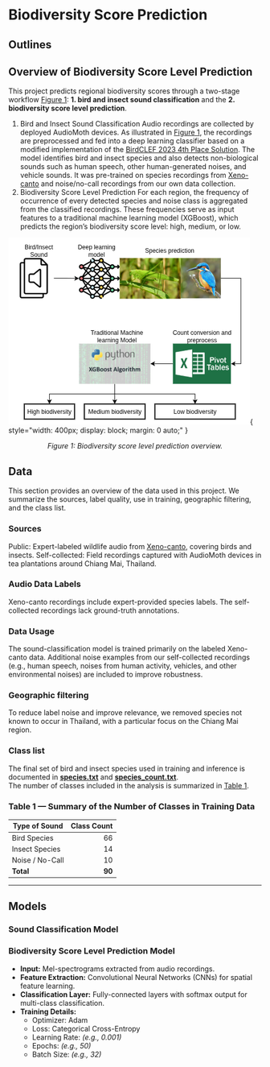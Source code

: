 # Biodiversity Score Prediction
## Outlines
<!-- - [Overview](#ov)
- [Data](#data)
- [Models](#models)
- [Trainings](#trainings) -->

<a id="ov"></a>
## Overview of Biodiversity Score Level Prediction
This project predicts regional biodiversity scores through a two-stage workflow <a href="#bioscoreoverview">Figure 1</a>: **1. bird and insect sound classification** and the **2. biodiversity score level prediction**.  

1. Bird and Insect Sound Classification
Audio recordings are collected by deployed AudioMoth devices. As illustrated in <a href="#bioscoreoverview">Figure 1</a>, the recordings are preprocessed and fed into a deep learning classifier based on a modified implementation of the [BirdCLEF 2023 4th Place Solution](https://www.kaggle.com/competitions/birdclef-2023/writeups/atfujita-4th-place-solution-knowledge-distillation). The model identifies bird and insect species and also detects non-biological sounds such as human speech, other human-generated noises, and vehicle sounds. It was pre-trained on species recordings from [Xeno-canto](https://xeno-canto.org/) and noise/no-call recordings from our own data collection.
2. Biodiversity Score Level Prediction
For each region, the frequency of occurrence of every detected species and noise class is aggregated from the classified recordings. These frequencies serve as input features to a traditional machine learning model (XGBoost), which predicts the region’s biodiversity score level: high, medium, or low.  

<!-- <figure id="bioscoreoverview" style="text-align: center;">
  <img 
    src="images/biodiversity_overview.png" 
    alt="Overview of Biodiversity Score Level Prediction" 
    width="400">
  <figcaption>Figure 1: Biodiversity Score Level Prediction Overview.</figcaption>
</figure> -->


![Biodiversity score level prediction overview](images/biodiversity_overview.png){ style="width: 400px; display: block; margin: 0 auto;" }

<p align="center"><em>Figure 1: Biodiversity score level prediction overview.</em></p>

<!-- 
<div style="text-align: center;">
<img src="images/biodiversity_overview.png" alt="Biodiversity Overview" width="400">
</div>
--- -->


<a id="data"></a>
## Data
This section provides an overview of the data used in this project. We summarize the sources, label quality, use in training, geographic filtering, and the class list.

### Sources
Public: Expert-labeled wildlife audio from [Xeno-canto](https://xeno-canto.org/), covering birds and insects.
Self-collected: Field recordings captured with AudioMoth devices in tea plantations around Chiang Mai, Thailand.
### Audio Data Labels
Xeno-canto recordings include expert-provided species labels.
The self-collected recordings lack ground-truth annotations.
### Data Usage
The sound-classification model is trained primarily on the labeled Xeno-canto data.
Additional noise examples from our self-collected recordings (e.g., human speech, noises from human activity, vehicles, and other environmental noises) are included to improve robustness.
### Geographic filtering
To reduce label noise and improve relevance, we removed species not known to occur in Thailand, with a particular focus on the Chiang Mai region.
### Class list
The final set of bird and insect species used in training and inference is documented in 
**[species.txt](files/species.txt)** and **[species_count.txt](files/species_count.txt)**.  
The number of classes included in the analysis is summarized in [Table 1](#table-1).


<a id="table-1"></a>
<!-- Table 1: Summary of the Number of Classes in Training Data
| Type of Sound | Class Count |
|-----------------|-------------------|
| Bird Species | 66 |
| Insect Species | 14 |
| Noise/No-Call | 10 |
| **Total** | **90** | -->

<a id="table-1"></a>

### Table 1 — Summary of the Number of Classes in Training Data

| **Type of Sound** | **Class Count** |
|-------------------|-----------------:|
| Bird Species      | 66 |
| Insect Species    | 14 |
| Noise / No-Call   | 10 |
| **Total**         | **90** |

---

<!-- 
### 2. Model Accuracy

| Metric   | Value |
|----------|-------|
| Accuracy | XX%   |
| Precision| XX%   |
| Recall   | XX%   |
| F1-Score | XX%   |

*(Replace XX% with actual results after training.)*

---
 -->
<a id="models"></a>
## Models

### Sound Classification Model

### Biodiversity Score Level Prediction Model
- **Input:** Mel-spectrograms extracted from audio recordings.
- **Feature Extraction:** Convolutional Neural Networks (CNNs) for spatial feature learning.
- **Classification Layer:** Fully-connected layers with softmax output for multi-class classification.
- **Training Details:**
  - Optimizer: Adam
  - Loss: Categorical Cross-Entropy
  - Learning Rate: *(e.g., 0.001)*
  - Epochs: *(e.g., 50)*
  - Batch Size: *(e.g., 32)*

